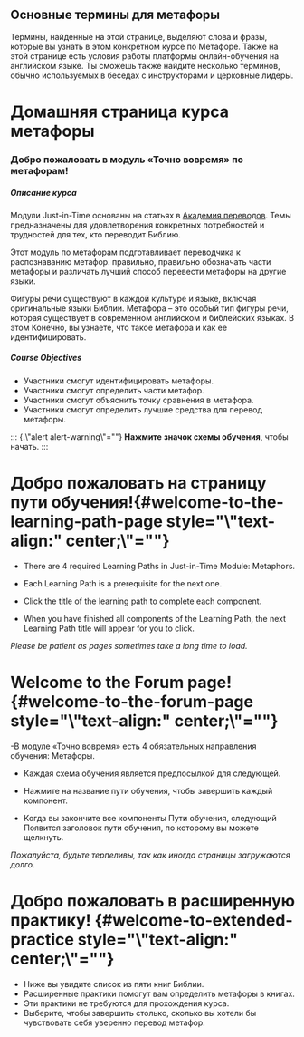 ## Основные термины для метафоры

Термины, найденные на этой странице, выделяют слова и фразы, которые вы
узнать в этом конкретном курсе по Метафоре. Также на этой странице есть
условия работы платформы онлайн-обучения на английском языке. Ты сможешь
также найдите несколько терминов, обычно используемых в беседах с инструкторами и
церковные лидеры.

# Домашняя страница курса метафоры

### Добро пожаловать в модуль «Точно вовремя» по метафорам!

##### **Описание курса**

Модули Just-in-Time основаны на статьях в
[Академия переводов](\%22https://door43.org/u/unfoldingWord/en_ta/master/03-translate.html#section-container-17\%22).
Темы предназначены для удовлетворения конкретных потребностей и трудностей для
тех, кто переводит Библию.

Этот модуль по метафорам подготавливает переводчика к распознаванию метафор.
правильно, правильно обозначать части метафоры и различать
лучший способ перевести метафоры на другие языки.

Фигуры речи существуют в каждой культуре и языке, включая
оригинальные языки Библии. Метафора – это особый тип фигуры
речи, которая существует в современном английском и библейских языках. В этом
Конечно, вы узнаете, что такое метафора и как ее идентифицировать.

##### **Course Objectives**

- Участники смогут идентифицировать метафоры.
- Участники смогут определить части метафор.
- Участники смогут объяснить точку сравнения в
     метафора.
- Участники смогут определить лучшие средства для
     перевод метафоры.

::: {.\\\"alert alert-warning\\\"=""}
**Нажмите** **значок схемы обучения**, чтобы начать.
:::

# Добро пожаловать на страницу пути обучения!{#welcome-to-the-learning-path-page style="\\\"text-align:" center;\\\"=""}

-   There are 4 required Learning Paths in Just-in-Time Module:
    Metaphors.

-   Each Learning Path is a prerequisite for the next one.

-   Click the title of the learning path to complete each component.

-   When you have finished all components of the Learning Path, the next
    Learning Path title will appear for you to click.

*Please be patient as pages sometimes take a long time to load.*

# Welcome to the Forum page! {#welcome-to-the-forum-page style="\\\"text-align:" center;\\\"=""}

-В модуле «Точно вовремя» есть 4 обязательных направления обучения:
     Метафоры.

- Каждая схема обучения является предпосылкой для следующей.

- Нажмите на название пути обучения, чтобы завершить каждый компонент.

- Когда вы закончите все компоненты Пути обучения, следующий
     Появится заголовок пути обучения, по которому вы можете щелкнуть.

*Пожалуйста, будьте терпеливы, так как иногда страницы загружаются долго.*

# Добро пожаловать в расширенную практику! {#welcome-to-extended-practice style="\\\"text-align:" center;\\\"=""}

- Ниже вы увидите список из пяти книг Библии.
- Расширенные практики помогут вам определить метафоры в книгах.
- Эти практики не требуются для прохождения курса.
- Выберите, чтобы завершить столько, сколько вы хотели бы чувствовать себя уверенно
     перевод метафор.
